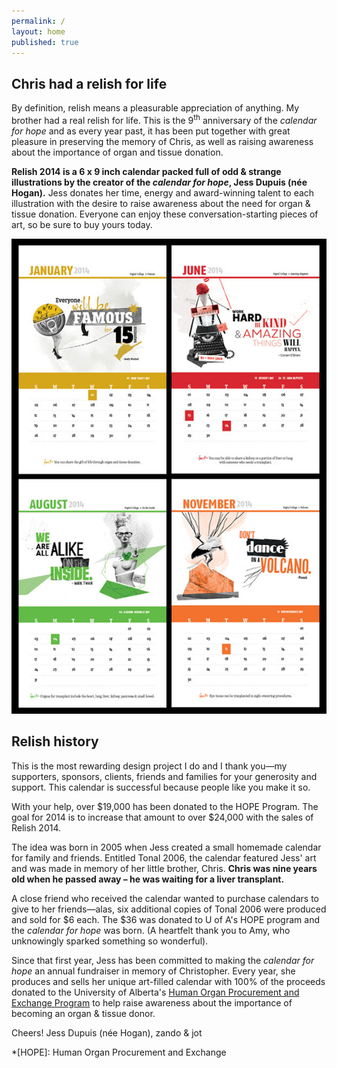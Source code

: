```yaml
---
permalink: /
layout: home
published: true
---
```


## Chris had a relish for life

By definition, relish means a pleasurable appreciation of anything. My brother had a real relish for life. This is the 9<sup>th</sup> anniversary of the _calendar for hope_ and as every year past, it has been  put together with great pleasure in preserving the memory of Chris, as well as raising awareness about the importance of organ and tissue donation.

<!---
![christmas 5 pack](img/promo.jpg)
the 2014 calendar
-->

**Relish 2014 is a 6 x 9 inch calendar packed full of odd & strange illustrations by the creator of the _calendar for hope_, Jess Dupuis (née Hogan).** Jess donates her time, energy and award-winning talent to each illustration with the desire to raise awareness about the need for organ & tissue donation. Everyone can enjoy these conversation-starting pieces of art, so be sure to buy yours today.

![sample artwork from calendar](img/artwork-sample.jpg)

## Relish history

This is the most rewarding design project I do and I thank you—my supporters, sponsors, clients, friends and families for your generosity and support. This calendar is successful because people like you make it so.

<p class="hilite">With your help, over $19,000 has been donated to the HOPE Program. The goal for 2014 is to increase that amount to over $24,000 with the sales of Relish 2014.</p>

The idea was born in 2005 when Jess created a small homemade calendar for family and friends. Entitled Tonal 2006, the calendar featured Jess' art and was made in memory of her little brother, Chris. **Chris was nine years old when he passed away – he was waiting for a liver transplant.**

A close friend who received the calendar wanted to purchase calendars to give to her friends—alas, six additional copies of Tonal 2006 were produced and sold for $6 each. The $36 was donated to U of A's HOPE program and the _calendar for hope_ was born. (A heartfelt thank you to Amy, who unknowingly sparked something so wonderful).

Since that first year, Jess has been committed to making the _calendar for hope_ an annual fundraiser in memory of Christopher. Every year, she produces and sells her unique art-filled calendar with 100% of the proceeds donated to the University of Alberta's [Human Organ Procurement and Exchange Program][ahs] to help raise awareness about the importance of becoming an organ &amp; tissue donor.

Cheers! Jess Dupuis (née Hogan), zando &amp; jot

[ahs]: http://www.albertahealthservices.ca/7627.asp

*[HOPE]: Human Organ Procurement and Exchange